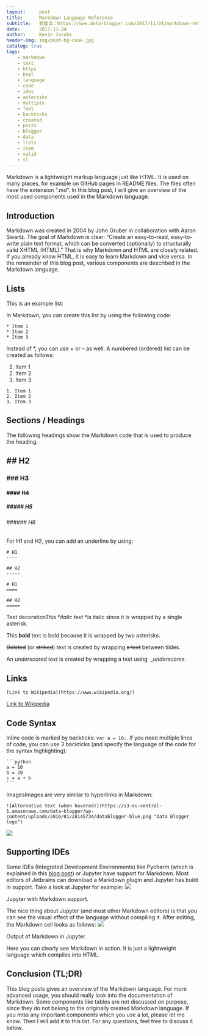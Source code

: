 ```yaml
---
layout:     post
title:      Markdown Language Reference
subtitle:   转载自：https://www.data-blogger.com/2017/11/24/markdown-reference/
date:       2017-11-24
author:     Kevin Jacobs
header-img: img/post-bg-cook.jpg
catalog: true
tags:
    - markdown
    - text_
    - https
    - html
    - language
    - code
    - ides
    - asterisks
    - multiple
    - feel
    - backticks
    - created
    - posts
    - blogger
    - data
    - lists
    - item
    - valid
    - tl
---
```


Markdown is a lightweight markup language just like HTML. It is used on many places, for example on GitHub pages in README files. The files often have the extension “.md”. In this blog post, I will give an overview of the most used components used in the Markdown language.



## Introduction

Markdown was created in 2004 by John Gruber in collaboration with Aaron Swartz. The goal of Markdown is clear: “Create an easy-to-read, easy-to-write plain text format, which can be converted (optionally) to structurally valid XHTML (HTML).” That is why Markdown and HTML are closely related. If you already know HTML, it is easy to learn Markdown and vice versa. In the remainder of this blog post, various components are described in the Markdown language.

## Lists

This is an example list:

In Markdown, you can create this list by using the following code:

```
* Item 1
* Item 2
* Item 3
```

Instead of *, you can use + or – as well. A numbered (ordered) list can be created as follows:
1. Item 1
1. Item 2
1. Item 3

```
1. Item 1
2. Item 2
3. Item 3
```

 

## Sections / Headings

The following headings show the Markdown code that is used to produce the heading.

 

## ## H2

### ### H3

#### #### H4

##### ##### H5

###### ###### H6

For H1 and H2, you can add an underline by using:

```
# H1
----

## H2
-----

# H1
====

## H2
=====
```

Text decorationThis **italic text* *is italic since it is wrapped by a single asterisk.

This ****bold**** text is bold because it is wrapped by two asterisks.

~~Deleted~~ (or ~~striked~~) text is created by wrapping ~~a text~~ between tildes.

An _underscored text_ is created by wrapping a text using  __underscores_.

 

## Links

```
[Link to Wikipedia](https://www.wikipedia.org/)
```

[Link to Wikipedia](https://www.wikipedia.org/)

## Code Syntax

Inline code is marked by backticks: `var a = 10;`. If you need multiple lines of code, you can use 3 backticks (and specify the language of the code for the syntax highlighting):

	```python
	a = 10
	b = 20
	c = a + b
	```
ImagesImages are very similar to hyperlinks in Markdown:

```
![Alternative text (when hovered)](https://s3-eu-central-1.amazonaws.com/data-blogger/wp-content/uploads/2016/01/28145734/datablogger-blue.png "Data Blogger logo")
```

![](https://s3-eu-central-1.amazonaws.com/data-blogger/wp-content/uploads/2016/01/28145734/datablogger-blue.png)


## Supporting IDEs

Some IDEs (Integrated Development Environments) like Pycharm (which is explained in this [blog post](https://www.data-blogger.com/2017/11/18/python-ide-datascience)) or Jupyter have support for Markdown. Most editors of Jetbrains can download a Markdown plugin and Jupyter has build in support. Take a look at Jupyter for example:
![](https://www.data-blogger.com/wp-content/uploads/2017/11/jupyter-768x60.png)


Jupyter with Markdown support.

The nice thing about Jupyter (and most other Markdown editors) is that you can see the visual effect of the language without compiling it. After editing, the Markdown cell looks as follows:
![](https://www.data-blogger.com/wp-content/uploads/2017/11/jupyter_output-768x54.png)


Output of Markdown in Jupyter.

Here you can clearly see Markdown in action. It is just a lightweight language which compiles into HTML.

## Conclusion (TL;DR)

This blog posts gives an overview of the Markdown language. For more advanced usage, you should really look into the documentation of Markdown. Some components like tables are not discussed on purpose, since they do not belong to the originally created Markdown language. If you miss any important components which you use a lot, please let me know. Then I will add it to this list. For any questions, feel free to discuss it below.

 
